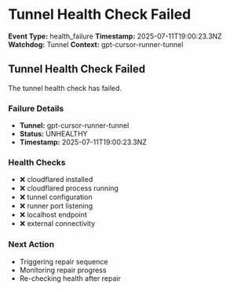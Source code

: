 # Tunnel Health Check Failed

**Event Type:** health_failure
**Timestamp:** 2025-07-11T19:00:23.3NZ
**Watchdog:** Tunnel
**Context:** gpt-cursor-runner-tunnel


## Tunnel Health Check Failed

The tunnel health check has failed.

### Failure Details
- **Tunnel:** gpt-cursor-runner-tunnel
- **Status:** UNHEALTHY
- **Timestamp:** 2025-07-11T19:00:23.3NZ

### Health Checks
- ❌ cloudflared installed
- ❌ cloudflared process running
- ❌ tunnel configuration
- ❌ runner port listening
- ❌ localhost endpoint
- ❌ external connectivity

### Next Action
- Triggering repair sequence
- Monitoring repair progress
- Re-checking health after repair


